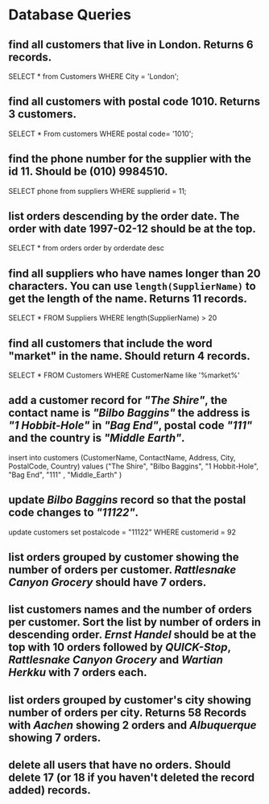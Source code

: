 # Database Queries

## find all customers that live in London. Returns 6 records.

SELECT \* from Customers
WHERE City = 'London';

## find all customers with postal code 1010. Returns 3 customers.

SELECT \* From customers WHERE postal code= '1010';

## find the phone number for the supplier with the id 11. Should be (010) 9984510.

SELECT phone from suppliers WHERE supplierid = 11;

## list orders descending by the order date. The order with date 1997-02-12 should be at the top.

SELECT \* from orders order by orderdate desc

## find all suppliers who have names longer than 20 characters. You can use `length(SupplierName)` to get the length of the name. Returns 11 records.

SELECT \* FROM Suppliers WHERE length(SupplierName) > 20

## find all customers that include the word "market" in the name. Should return 4 records.

SELECT \* FROM Customers WHERE CustomerName like '%market%'

## add a customer record for _"The Shire"_, the contact name is _"Bilbo Baggins"_ the address is _"1 Hobbit-Hole"_ in _"Bag End"_, postal code _"111"_ and the country is _"Middle Earth"_.

insert into customers (CustomerName, ContactName, Address, City, PostalCode, Country) values ("The Shire", "Bilbo Baggins", "1 Hobbit-Hole", "Bag End", "111" , "Middle_Earth" )

## update _Bilbo Baggins_ record so that the postal code changes to _"11122"_.

update customers set postalcode = "11122" WHERE customerid = 92

## list orders grouped by customer showing the number of orders per customer. _Rattlesnake Canyon Grocery_ should have 7 orders.

## list customers names and the number of orders per customer. Sort the list by number of orders in descending order. _Ernst Handel_ should be at the top with 10 orders followed by _QUICK-Stop_, _Rattlesnake Canyon Grocery_ and _Wartian Herkku_ with 7 orders each.

## list orders grouped by customer's city showing number of orders per city. Returns 58 Records with _Aachen_ showing 2 orders and _Albuquerque_ showing 7 orders.

## delete all users that have no orders. Should delete 17 (or 18 if you haven't deleted the record added) records.
